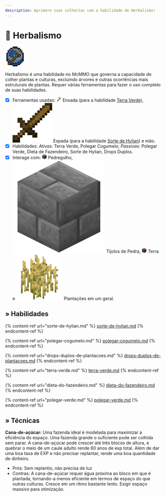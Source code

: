 ```yaml
---
description: Aprimore suas colheitas com a habilidade de Herbalismo!
---
```


# 🌾 Herbalismo

![](../../../../.gitbook/assets/HerbalismSkill.webp)

Herbalismo é uma habilidade no McMMO que governa a capacidade de colher plantas e culturas, excluindo árvores e outras ocorrências mais estruturais de plantas. Requer várias ferramentas para fazer o uso completo de suas habilidades.

* [x] Ferramentas usadas: ![](../../../../.gitbook/assets/IronHoe.webp) Enxada (para a habilidade [Terra Verde](terra-verde.md)), <img src="../../../../.gitbook/assets/3922-wooden-sword.png" alt="" data-size="line"> Espada (para a habilidade [Sorte de Hylian](sorte-de-hylian.md)) e mão.
* [x] Habilidades: _Ativas:_ Terra Verde, Polegar Cogumelo; _Passivas:_ Polegar Verde, Dieta de Fazendeiro, Sorte de Hylian, Drops Duplos.
* [x] Interage com: ![](../../../../.gitbook/assets/Cobblestone.webp) Pedregulho, <img src="../../../../.gitbook/assets/Stone_Bricks_JE3_BE2.webp" alt="" data-size="line"> Tijolos de Pedra, ![](../../../../.gitbook/assets/Dirt.webp) Terra e <img src="../../../../.gitbook/assets/d50ac60f23db47ec44081b33aa566ed7-7.jpg" alt="" data-size="line"> Plantações em um geral.

## » Habilidades

{% content-ref url="sorte-de-hylian.md" %}
[sorte-de-hylian.md](sorte-de-hylian.md)
{% endcontent-ref %}

{% content-ref url="polegar-cogumelo.md" %}
[polegar-cogumelo.md](polegar-cogumelo.md)
{% endcontent-ref %}

{% content-ref url="drops-duplos-de-plantacoes.md" %}
[drops-duplos-de-plantacoes.md](drops-duplos-de-plantacoes.md)
{% endcontent-ref %}

{% content-ref url="terra-verde.md" %}
[terra-verde.md](terra-verde.md)
{% endcontent-ref %}

{% content-ref url="dieta-do-fazendeiro.md" %}
[dieta-do-fazendeiro.md](dieta-do-fazendeiro.md)
{% endcontent-ref %}

{% content-ref url="polegar-verde.md" %}
[polegar-verde.md](polegar-verde.md)
{% endcontent-ref %}

## » Técnicas



**Cana-de-açúcar:** Uma fazenda ideal é modelada para maximizar a eficiência do espaço. Uma fazenda grande o suficiente pode ser colhida sem parar. A cana-de-açúcar pode crescer até três blocos de altura, e quebrar o meio de um caule adulto rende 60 anos de exp total. Além de dar uma boa taxa de EXP e não precisar replantar, rende uma boa quantidade de dinheiro.

* Prós: Sem replantio, não precisa de luz
* Contras: A cana-de-açúcar requer água próxima ao bloco em que é plantada, tornando-a menos eficiente em termos de espaço do que outras culturas. Cresce em um ritmo bastante lento. Exigir espaço massivo para otimização.
